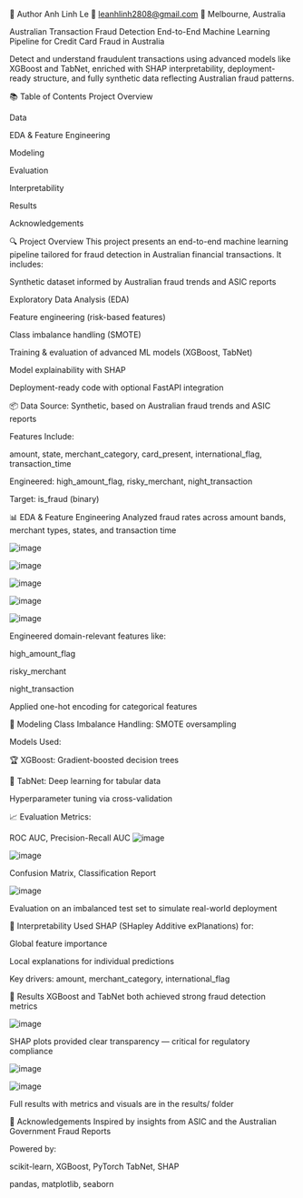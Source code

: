 👤 Author
Anh Linh Le
📧 leanhlinh2808@gmail.com
📍 Melbourne, Australia

Australian Transaction Fraud Detection
End-to-End Machine Learning Pipeline for Credit Card Fraud in Australia

Detect and understand fraudulent transactions using advanced models like XGBoost and TabNet, enriched with SHAP interpretability, deployment-ready structure, and fully synthetic data reflecting Australian fraud patterns.

📚 Table of Contents
Project Overview

Data

EDA & Feature Engineering

Modeling

Evaluation

Interpretability


Results

Acknowledgements


🔍 Project Overview
This project presents an end-to-end machine learning pipeline tailored for fraud detection in Australian financial transactions. It includes:

Synthetic dataset informed by Australian fraud trends and ASIC reports

Exploratory Data Analysis (EDA)

Feature engineering (risk-based features)

Class imbalance handling (SMOTE)

Training & evaluation of advanced ML models (XGBoost, TabNet)

Model explainability with SHAP

Deployment-ready code with optional FastAPI integration

📦 Data
Source: Synthetic, based on Australian fraud trends and ASIC reports

Features Include:

amount, state, merchant_category, card_present, international_flag, transaction_time

Engineered: high_amount_flag, risky_merchant, night_transaction

Target: is_fraud (binary)

📊 EDA & Feature Engineering
Analyzed fraud rates across amount bands, merchant types, states, and transaction time

![image](https://github.com/user-attachments/assets/1655b258-1d13-4330-99ac-c126f81f93e1)

![image](https://github.com/user-attachments/assets/ec70514f-25ea-4a0e-9171-f07813adb314)

![image](https://github.com/user-attachments/assets/e4db5ed1-b8c8-4384-ba3f-5a69e41577bd)

![image](https://github.com/user-attachments/assets/f5911b3c-af52-417a-8a53-36776bfa1656)

![image](https://github.com/user-attachments/assets/1737fc2f-2a32-4260-bb25-d098631708bd)


Engineered domain-relevant features like:

high_amount_flag

risky_merchant

night_transaction

Applied one-hot encoding for categorical features

🤖 Modeling
Class Imbalance Handling: SMOTE oversampling

Models Used:

🏆 XGBoost: Gradient-boosted decision trees

🔬 TabNet: Deep learning for tabular data

Hyperparameter tuning via cross-validation

📈 Evaluation
Metrics:

ROC AUC, Precision-Recall AUC
![image](https://github.com/user-attachments/assets/6e399264-d841-486b-ab5b-561b4eec0a84)

![image](https://github.com/user-attachments/assets/b28fd6ff-83e6-4536-aa85-357cf77aec7c)


Confusion Matrix, Classification Report

![image](https://github.com/user-attachments/assets/90d7a1b4-28af-416d-8412-bf21575fdcfd)


Evaluation on an imbalanced test set to simulate real-world deployment

🧠 Interpretability
Used SHAP (SHapley Additive exPlanations) for:

Global feature importance

Local explanations for individual predictions

Key drivers: amount, merchant_category, international_flag


🏁 Results
XGBoost and TabNet both achieved strong fraud detection metrics

![image](https://github.com/user-attachments/assets/3fd1b641-efab-47e0-9294-7bccad47cfae)


SHAP plots provided clear transparency — critical for regulatory compliance

![image](https://github.com/user-attachments/assets/e65155e5-4e8b-4075-b909-f7e2d0e8651c)

![image](https://github.com/user-attachments/assets/d14014e6-cb6d-4ed0-84f0-9258726e60cf)



Full results with metrics and visuals are in the results/ folder


🙏 Acknowledgements
Inspired by insights from ASIC and the Australian Government Fraud Reports

Powered by:

scikit-learn, XGBoost, PyTorch TabNet, SHAP

pandas, matplotlib, seaborn



